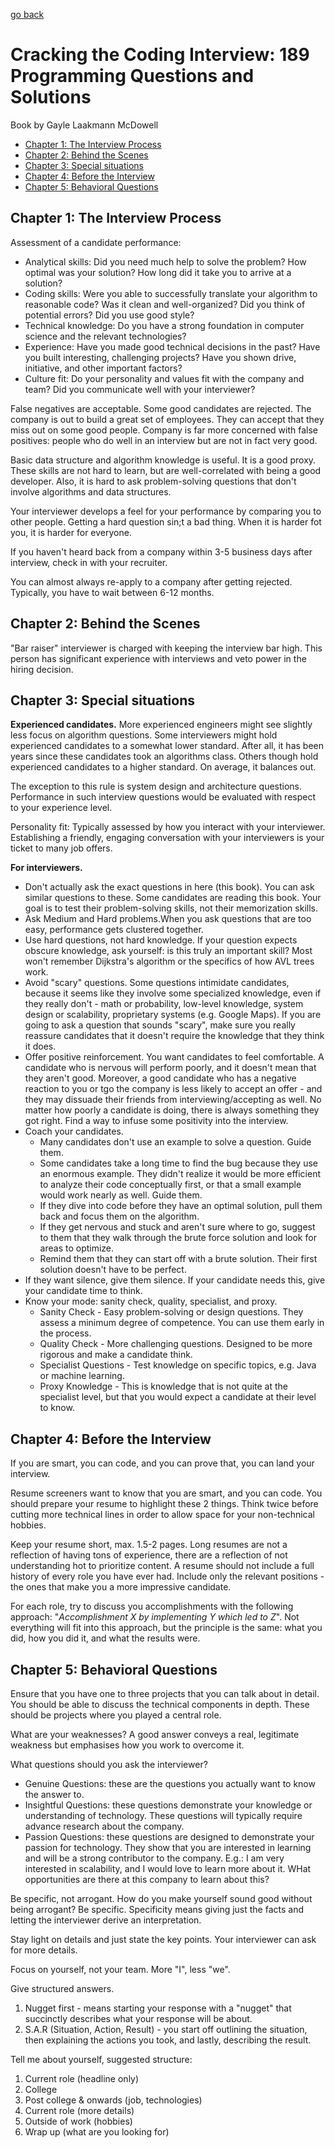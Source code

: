 [go back](https://github.com/pkardas/learning)

# Cracking the Coding Interview: 189 Programming Questions and Solutions

Book by Gayle Laakmann McDowell

- [Chapter 1: The Interview Process](#chapter-1-the-interview-process)
- [Chapter 2: Behind the Scenes](#chapter-2-behind-the-scenes)
- [Chapter 3: Special situations](#chapter-3-special-situations)
- [Chapter 4: Before the Interview](#chapter-4-before-the-interview)
- [Chapter 5: Behavioral Questions](#chapter-5-behavioral-questions)

## Chapter 1: The Interview Process

Assessment of a candidate performance:

- Analytical skills: Did you need much help to solve the problem? How optimal was your solution? How long did it take
  you to arrive at a solution?
- Coding skills: Were you able to successfully translate your algorithm to reasonable code? Was it clean and
  well-organized? Did you think of potential errors? Did you use good style?
- Technical knowledge: Do you have a strong foundation in computer science and the relevant technologies?
- Experience: Have you made good technical decisions in the past? Have you built interesting, challenging projects? Have
  you shown drive, initiative, and other important factors?
- Culture fit: Do your personality and values fit with the company and team? Did you communicate well with your
  interviewer?

False negatives are acceptable. Some good candidates are rejected. The company is out to build a great set of employees.
They can accept that they miss out on some good people. Company is far more concerned with false positives: people who
do well in an interview but are not in fact very good.

Basic data structure and algorithm knowledge is useful. It is a good proxy. These skills are not hard to learn, but are
well-correlated with being a good developer. Also, it is hard to ask problem-solving questions that don't involve
algorithms and data structures.

Your interviewer develops a feel for your performance by comparing you to other people. Getting a hard question sin;t a
bad thing. When it is harder fot you, it is harder for everyone.

If you haven't heard back from a company within 3-5 business days after interview, check in with your recruiter.

You can almost always re-apply to a company after getting rejected. Typically, you have to wait between 6-12 months.

## Chapter 2: Behind the Scenes

"Bar raiser" interviewer is charged with keeping the interview bar high. This person has significant experience with
interviews and veto power in the hiring decision.

## Chapter 3: Special situations

**Experienced candidates.** More experienced engineers might see slightly less focus on algorithm questions. Some
interviewers might hold experienced candidates to a somewhat lower standard. After all, it has been years since these
candidates took an algorithms class. Others though hold experienced candidates to a higher standard. On average, it
balances out.

The exception to this rule is system design and architecture questions. Performance in such interview questions would be
evaluated with respect to your experience level.

Personality fit: Typically assessed by how you interact with your interviewer. Establishing a friendly, engaging
conversation with your interviewers is your ticket to many job offers.

**For interviewers.**

- Don't actually ask the exact questions in here (this book). You can ask similar questions to these. Some candidates
  are reading this book. Your goal is to test their problem-solving skills, not their memorization skills.
- Ask Medium and Hard problems.When you ask questions that are too easy, performance gets clustered together.
- Use hard questions, not hard knowledge. If your question expects obscure knowledge, ask yourself: is this truly an
  important skill? Most won't remember Dijkstra's algorithm or the specifics of how AVL trees work.
- Avoid "scary" questions. Some questions intimidate candidates, because it seems like they involve some specialized
  knowledge, even if they really don't - math or probability, low-level knowledge, system design or scalability,
  proprietary systems (e.g. Google Maps). If you are going to ask a question that sounds "scary", make sure you really
  reassure candidates that it doesn't require the knowledge that they think it does.
- Offer positive reinforcement. You want candidates to feel comfortable. A candidate who is nervous will perform poorly,
  and it doesn't mean that they aren't good. Moreover, a good candidate who has a negative reaction to you or tgo the
  company is less likely to accept an offer - and they may dissuade their friends from interviewing/accepting as well.
  No matter how poorly a candidate is doing, there is always something they got right. Find a way to infuse some
  positivity into the interview.
- Coach your candidates.
    - Many candidates don't use an example to solve a question. Guide them.
    - Some candidates take a long time to find the bug because they use an enormous example. They didn't realize it
      would be more efficient to analyze their code conceptually first, or that a small example would work nearly as
      well. Guide them.
    - If they dive into code before they have an optimal solution, pull them back and focus them on the algorithm.
    - If they get nervous and stuck and aren't sure where to go, suggest to them that they walk through the brute force
      solution and look for areas to optimize.
    - Remind them that they can start off with a brute solution. Their first solution doesn't have to be perfect.
- If they want silence, give them silence. If your candidate needs this, give your candidate time to think.
- Know your mode: sanity check, quality, specialist, and proxy.
    - Sanity Check - Easy problem-solving or design questions. They assess a minimum degree of competence. You can use
      them early in the process.
    - Quality Check - More challenging questions. Designed to be more rigorous and make a candidate think.
    - Specialist Questions - Test knowledge on specific topics, e.g. Java or machine learning.
    - Proxy Knowledge - This is knowledge that is not quite at the specialist level, but that you would expect a
      candidate at their level to know.

## Chapter 4: Before the Interview

If you are smart, you can code, and you can prove that, you can land your interview.

Resume screeners want to know that you are smart, and you can code. You should prepare your resume to highlight these 2
things. Think twice before cutting more technical lines in order to allow space for your non-technical hobbies.

Keep your resume short, max. 1.5-2 pages. Long resumes are not a reflection of having tons of experience, there are a
reflection of not understanding hot to prioritize content. A resume should not include a full history of every role you
have ever had. Include only the relevant positions - the ones that make you a more impressive candidate.

For each role, try to discuss you accomplishments with the following approach: "_Accomplishment X by implementing Y
which led to Z_". Not everything will fit into this approach, but the principle is the same: what you did, how you did
it, and what the results were.

## Chapter 5: Behavioral Questions

Ensure that you have one to three projects that you can talk about in detail. You should be able to discuss the
technical components in depth. These should be projects where you played a central role.

What are your weaknesses? A good answer conveys a real, legitimate weakness but emphasises how you work to overcome it.

What questions should you ask the interviewer?

- Genuine Questions: these are the questions you actually want to know the answer to.
- Insightful Questions: these questions demonstrate your knowledge or understanding of technology. These questions will
  typically require advance research about the company.
- Passion Questions: these questions are designed to demonstrate your passion for technology. They show that you are
  interested in learning and will be a strong contributor to the company. E.g.: I am very interested in scalability, and
  I would love to learn more about it. WHat opportunities are there at this company to learn about this?

Be specific, not arrogant. How do you make yourself sound good without being arrogant? Be specific. Specificity means
giving just the facts and letting the interviewer derive an interpretation.

Stay light on details and just state the key points. Your interviewer can ask for more details.

Focus on yourself, not your team. More "I", less "we".

Give structured answers.

1. Nugget first - means starting your response with a "nugget" that succinctly describes what your response will be
   about.
2. S.A.R (Situation, Action, Result) - you start off outlining the situation, then explaining the actions you took, and
   lastly, describing the result.

Tell me about yourself, suggested structure:

1. Current role (headline only)
2. College
3. Post college & onwards (job, technologies)
4. Current role (more details)
5. Outside of work (hobbies)
6. Wrap up (what are you looking for)
